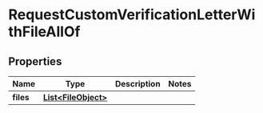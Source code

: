

# RequestCustomVerificationLetterWithFileAllOf


## Properties

| Name | Type | Description | Notes |
|------------ | ------------- | ------------- | -------------|
|**files** | [**List&lt;FileObject&gt;**](FileObject.md) |  |  |



